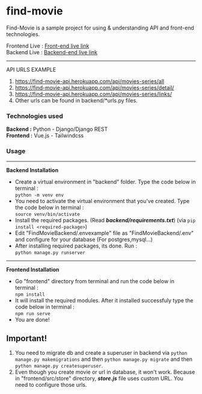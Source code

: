 # find-movie
Find-Movie is a sample project for using &amp; understanding API and front-end technologies.  

Frontend Live : [Front-end live link](https://find-movie-frontend.herokuapp.com/#/)  
Backend Live : [Backend-end live link](https://find-movie-api.herokuapp.com/)  

---
API URLS EXAMPLE
1. https://find-movie-api.herokuapp.com/api/movies-series/all
2. https://find-movie-api.herokuapp.com/api/movies-series/detail/<slug>
3. https://find-movie-api.herokuapp.com/api/movies-series/links/<slug>
4. Other urls can be found in backend/*urls.py files.  

### Technologies used

**Backend :** Python - Django/Django REST  
**Frontend :** Vue.js - Tailwindcss
### Usage
---
**Backend Installation**
- Create a virtual environment in "backend" folder. Type the code below in terminal :  
```python -m venv env```
- You need to activate the virtual environment that you've created. Type the code below in terminal :  
```source venv/bin/activate```
- Install the required packages. (Read ***backend/requirements.txt***) (via ```pip install <required-package>```)  
- Edit "FindMovieBackend/.envexample" file as "FindMovieBackend/.env" and configure for your database (For postgres,mysql...)  
- After installing required packages, its done. Run :   
```python manage.py runserver```

---
**Frontend Installation**
- Go "frontend" directory from terminal and run the code below in terminal :  
```npm install```
- It will install the required modules. After it installed successfuly type the code below in terminal :  
```npm run serve```
- You are done!
## Important!
1. You need to migrate db and create a superuser in backend via ```python manage.py makemigrations``` and then ```python manage.py migrate``` and then ```python manage.py createsuperuser```.
2. Even though you create movie or url in database, it won't work. Because in "frontend/src/store" directory, ***store.js*** file uses custom URL. You need to configure those urls.
